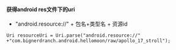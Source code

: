 #### 获得android res文件下的uri
* "android.resource://" + 包名+类型名 + 资源id

```
Uri resourceUri = Uri.parse("android.resource://" +"com.bignerdranch.android.hellomoon/raw/apollo_17_stroll");
```
